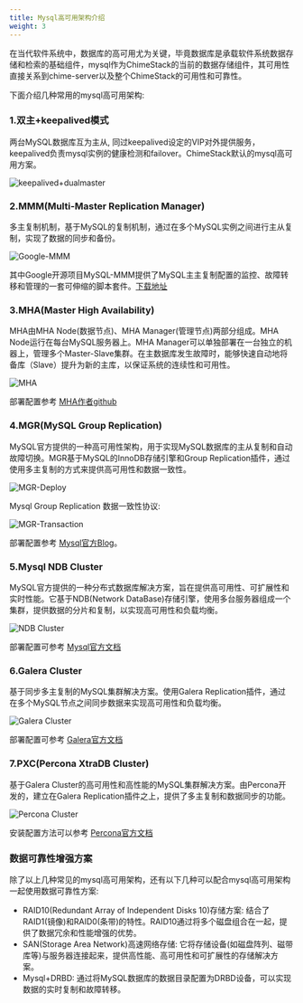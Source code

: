 ```yaml
---
title: Mysql高可用架构介绍
weight: 3
---
```


在当代软件系统中，数据库的高可用尤为关键，毕竟数据库是承载软件系统数据存储和检索的基础组件，mysql作为ChimeStack的当前的数据存储组件，其可用性直接关系到chime-server以及整个ChimeStack的可用性和可靠性。

下面介绍几种常用的mysql高可用架构:

### 1.双主+keepalived模式
     
两台MySQL数据库互为主从, 同过keepalived设定的VIP对外提供服务，keepalived负责mysql实例的健康检测和failover。ChimeStack默认的mysql高可用方案。
   
![keepalived+dualmaster](/images/mysql+keepalived.png)
    
### 2.MMM(Multi-Master Replication Manager)

多主复制机制，基于MySQL的复制机制，通过在多个MySQL实例之间进行主从复制，实现了数据的同步和备份。
   
![Google-MMM](/images/mysql+mmm.png)
   
其中Google开源项目MySQL-MMM提供了MySQL主主复制配置的监控、故障转移和管理的一套可伸缩的脚本套件。[下载地址](https://mysql-mmm.org/)

### 3.MHA(Master High Availability) 
    
MHA由MHA Node(数据节点)、MHA Manager(管理节点)两部分组成。MHA Node运行在每台MySQL服务器上。MHA Manager可以单独部署在一台独立的机器上，管理多个Master-Slave集群。在主数据库发生故障时，能够快速自动地将备库（Slave）提升为新的主库，以保证系统的连续性和可用性。
   
![MHA](/images/mysql+mha.png)

部署配置参考 [MHA作者github](https://github.com/yoshinorim/mha4mysql-manager/wiki/Installation)

### 4.MGR(MySQL Group Replication)
    
MySQL官方提供的一种高可用性架构，用于实现MySQL数据库的主从复制和自动故障切换。MGR基于MySQL的InnoDB存储引擎和Group Replication插件，通过使用多主复制的方式来提供高可用性和数据一致性。
   
![MGR-Deploy](/images/mysql+mgr+deploy.png)

Mysql Group Replication 数据一致性协议: 

![MGR-Transaction](/images/mysql+mgr+thoery.png)


部署配置参考 [Mysql官方Blog](https://dev.mysql.com/blog-archive/mysql-group-replication-a-quick-start-guide/)。
   
### 5.Mysql NDB Cluster
    
MySQL官方提供的一种分布式数据库解决方案，旨在提供高可用性、可扩展性和实时性能。它基于NDB(Network DataBase)存储引擎，使用多台服务器组成一个集群，提供数据的分片和复制，以实现高可用性和负载均衡。
   
![NDB Cluster](/images/mysql+ndb-cluster.png)

部署配置可参考 [Mysql官方文档](https://dev.mysql.com/doc/refman/8.3/en/mysql-cluster-installation.html)

### 6.Galera Cluster
     
基于同步多主复制的MySQL集群解决方案。使用Galera Replication插件，通过在多个MySQL节点之间同步数据来实现高可用性和负载均衡。
   
![Galera Cluster](/images/mysql+galera.png)

部署配置可参考 [Galera官方文档](https://galeracluster.com/)

### 7.PXC(Percona XtraDB Cluster)

基于Galera Cluster的高可用性和高性能的MySQL集群解决方案。由Percona开发的，建立在Galera Replication插件之上，提供了多主复制和数据同步的功能。

![Percona Cluster](/images/mysql+percona-cluster.png)

安装配置方法可以参考 [Percona官方文档](https://docs.percona.com/percona-xtradb-cluster/8.0/quickstart-overview.html)

### 数据可靠性增强方案

除了以上几种常见的mysql高可用架构，还有以下几种可以配合mysql高可用架构一起使用数据可靠性方案: 

- RAID10(Redundant Array of Independent Disks 10)存储方案: 结合了RAID1(镜像)和RAID0(条带)的特性。RAID10通过将多个磁盘组合在一起，提供了数据冗余和性能增强的优势。
- SAN(Storage Area Network)高速网络存储: 它将存储设备(如磁盘阵列、磁带库等)与服务器连接起来，提供高性能、高可用性和可扩展性的存储解决方案。
- Mysql+DRBD: 通过将MySQL数据库的数据目录配置为DRBD设备，可以实现数据的实时复制和故障转移。
